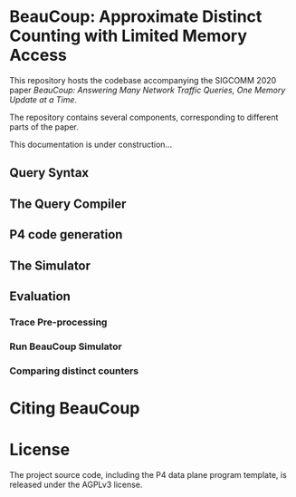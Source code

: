 # BeauCoup: Approximate Distinct Counting with Limited Memory Access

This repository hosts the codebase accompanying the SIGCOMM 2020 paper *BeauCoup: Answering Many Network Traffic Queries, One Memory Update at a Time*. 

The repository contains several components, corresponding to different parts of the paper.

This documentation is under construction...

## Query Syntax

## The Query Compiler

## P4 code generation

## The Simulator

## Evaluation

### Trace Pre-processing

### Run BeauCoup Simulator

### Comparing distinct counters

# Citing BeauCoup

# License
The project source code, including the P4 data plane program template, is released under the AGPLv3 license. 

